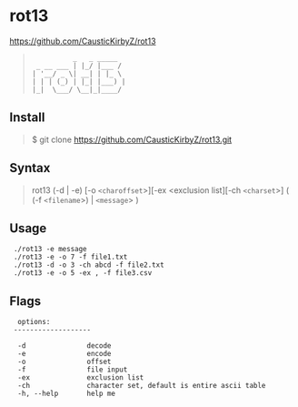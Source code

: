 # rot13
https://github.com/CausticKirbyZ/rot13
>```
>           _   _ _____
>  _ __ ___ | |_/ |___ /
>| '__/ _ \| __| | |_ \
>| | | (_) | |_| |___) |
>|_|  \___/ \__|_|____/
>
## Install
> $ git clone https://github.com/CausticKirbyZ/rot13.git

## Syntax
>rot13 (-d | -e) [-o ``<charoffset``>][-ex <exclusion list][-ch ``<charset``>] ( (-f ``<filename``>) | ``<message``> )

## Usage
```
 ./rot13 -e message
 ./rot13 -e -o 7 -f file1.txt
 ./rot13 -d -o 3 -ch abcd -f file2.txt
 ./rot13 -e -o 5 -ex , -f file3.csv
``` 

## Flags
```  
  options:
 -------------------

  -d               decode
  -e               encode
  -o               offset
  -f               file input
  -ex              exclusion list
  -ch              character set, default is entire ascii table
  -h, --help       help me

